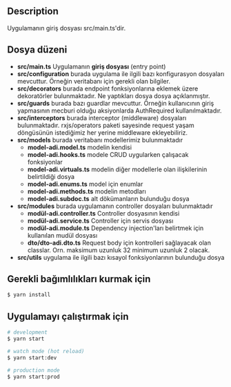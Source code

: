## Description
Uygulamanın giriş dosyası src/main.ts'dir.

## Dosya düzeni
- **src/main.ts** Uygulamanın **giriş dosyası** (entry point)
- **src/configuration** burada uygulama ile ilgili bazı konfigurasyon dosyaları mevcuttur. Örneğin veritabanı için gerekli olan bilgiler.
- **src/decorators** burada endpoint fonksiyonlarına eklemek üzere dekoratörler bulunmaktadır. Ne yaptıkları dosya dosya açıklanmıştır.
- **src/guards** burada bazı guardlar mevcuttur. Örneğin kullanıcının giriş yapmasının mecburi olduğu aksiyonlarda AuthRequired kullanılmaktadır.
- **src/interceptors** burada interceptor (middleware) dosyaları bulunmaktadır. rxjs/operators paketi sayesinde request yaşam döngüsünün istediğimiz her yerine middleware ekleyebiliriz.
- **src/models** burada veritabanı modellerimiz bulunmaktadır
    - **model-adi.model.ts** modelin kendisi
    - **model-adi.hooks.ts** modele CRUD uygularken çalışacak fonksiyonlar
    - **model-adi.virtuals.ts** modelin diğer modellerle olan ilişkilerinin belirtildiği dosya
    - **model-adi.enums.ts** model için enumlar
    - **model-adi.methods.ts** modelin metodları
    - **model-adi.subdoc.ts** alt dökümanların bulunduğu dosya
- **src/modules** burada uygulamanın controller dosyaları bulunmaktadır
    - **modül-adi.controller.ts** Controller dosyasının kendisi
    - **modül-adi.service.ts** Controller için servis dosyası
    - **modül-adi.module.ts** Dependency injection'ları belirtmek için kullanılan mudül dosyası
    - **dto/dto-adi.dto.ts** Request body için kontrolleri sağlayacak olan classlar. Orn. maksimum uzunluk 32 minimum uzunluk 2 olacak.
- **src/utils** uygulama ile ilgili bazı kısayol fonksiyonlarının bulunduğu dosya

## Gerekli bağımlılıkları kurmak için

```bash
$ yarn install
```

## Uygulamayı çalıştırmak için

```bash
# development
$ yarn start

# watch mode (hot reload)
$ yarn start:dev

# production mode
$ yarn start:prod
```